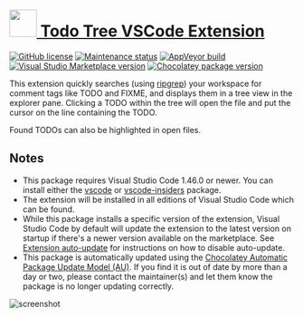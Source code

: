 # [<img src="https://cdn.jsdelivr.net/gh/dgalbraith/chocolatey-packages@451c65bbfc5461b84962d31a776985f395e88e9c/icons/vscode-todo-tree.png" width="48" height="48" /> Todo Tree VSCode Extension](<https://chocolatey.org/packages/vscode-todo-tree>)

[![GitHub license](https://img.shields.io/github/license/Gruntfuggly/todo-tree)](https://github.com/Gruntfuggly/todo-tree/blob/master/License.txt)
[![Maintenance status](https://img.shields.io/badge/maintained%3F-yes-green.svg)](https://gitHub.com/dgalbraith/chocolatey-packages/graphs/commit-activity)
[![AppVeyor build](https://img.shields.io/appveyor/ci/dgalbraith/chocolatey-packages)](https://ci.appveyor.com/project/dgalbraith/chocolatey-packages)
[![Visual Studio Marketplace version](https://img.shields.io/visual-studio-marketplace/v/Gruntfuggly.todo-tree?label=Marketplace)](https://marketplace.visualstudio.com/items?itemName=Gruntfuggly.todo-tree)
[![Chocolatey package version](https://img.shields.io/chocolatey/v/vscode-todo-tree?label=Chocolatey)](<https://chocolatey.org/packages/vscode-todo-tree>)

This extension quickly searches (using [ripgrep](https://github.com/BurntSushi/ripgrep)) your workspace for comment tags like TODO and FIXME, and displays them in a tree view in the explorer pane. Clicking a TODO within the tree will open the file and put the cursor on the line containing the TODO.

Found TODOs can also be highlighted in open files.

## Notes

* This package requires Visual Studio Code 1.46.0 or newer.
  You can install either the [vscode](https://chocolatey.org/packages/vscode) or [vscode-insiders](https://chocolatey.org/packages/vscode-insiders) package.
* The extension will be installed in all editions of Visual Studio Code which can be found.
* While this package installs a specific version of the extension, Visual Studio Code by default will update the extension to the latest version on startup if there's a newer version available on the marketplace.
  See [Extension auto-update](https://code.visualstudio.com/docs/editor/extension-gallery#_extension-autoupdate) for instructions on how to disable auto-update.
* This package is automatically updated using the [Chocolatey Automatic Package Update Model (AU)](https://github.com/majkinetor/au/blob/master/README.md).
  If you find it is out of date by more than a day or two, please contact the maintainer(s) and let them know the package is no longer updating correctly.

![screenshot](https://cdn.jsdelivr.net/gh/dgalbraith/chocolatey-packages@5804bdc4730cde93947ce391ea948e305c3cc472/automatic/vscode-todo-tree/screenshot.png)
